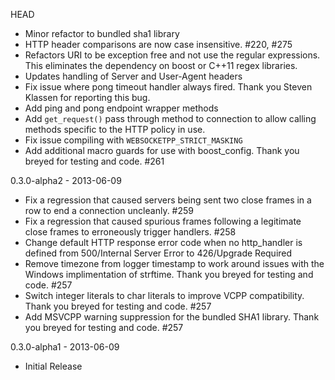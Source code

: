 HEAD
- Minor refactor to bundled sha1 library
- HTTP header comparisons are now case insensitive. #220, #275
- Refactors URI to be exception free and not use the regular expressions. This
  eliminates the dependency on boost or C++11 regex libraries.
- Updates handling of Server and User-Agent headers
- Fix issue where pong timeout handler always fired. Thank you Steven Klassen 
  for reporting this bug.
- Add ping and pong endpoint wrapper methods
- Add `get_request()` pass through method to connection to allow calling methods
  specific to the HTTP policy in use.
- Fix issue compiling with `WEBSOCKETPP_STRICT_MASKING`
- Add additional macro guards for use with boost_config. Thank you breyed
  for testing and code. #261

0.3.0-alpha2 - 2013-06-09
- Fix a regression that caused servers being sent two close frames in a row
  to end a connection uncleanly. #259
- Fix a regression that caused spurious frames following a legitimate close 
  frames to erroneously trigger handlers. #258
- Change default HTTP response error code when no http_handler is defined from
  500/Internal Server Error to 426/Upgrade Required
- Remove timezone from logger timestamp to work around issues with the Windows
  implimentation of strftime. Thank you breyed for testing and code. #257
- Switch integer literals to char literals to improve VCPP compatibility.
  Thank you breyed for testing and code. #257
- Add MSVCPP warning suppression for the bundled SHA1 library. Thank you breyed
  for testing and code. #257

0.3.0-alpha1 - 2013-06-09
- Initial Release
